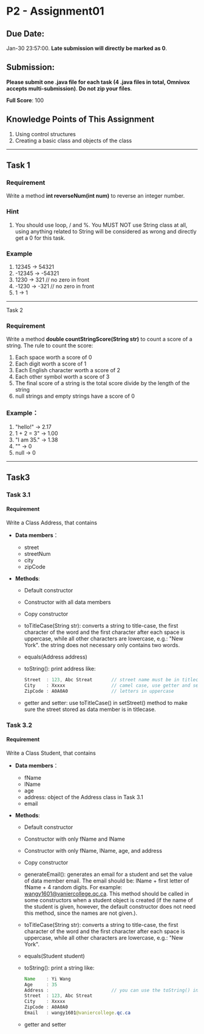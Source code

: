 # P2 - Assignment01

## **Due Date:** 

Jan-30 23:57:00. **Late submission will directly be marked as 0**.

## **Submission:**

**Please submit one .java file for each task (****4 .java files in total****, Omnivox accepts multi-submission)**. **Do not zip your files**.

**Full Score**: 100

## **Knowledge Points**  of  This  Assignment

1. Using control structures 
2. Creating a basic class and objects of the class 

***

## Task 1

### Requirement

Write a method **int reverseNum(int num)** to reverse an integer number. 

### Hint

1. You should use loop, / and %. You MUST NOT use String class at all, using anything related to String will be considered as wrong and directly get a 0 for this task.

### Example

1. 12345 -> 54321
2. -12345 -> -54321 
3. 1230 -> 321                 // no zero in front
4. -1230 -> -321              // no zero in front
5. 1 -> 1 

***

Task 2

### Requirement

Write a method **double countStringScore(String str)** to count a score of a string. The rule to count the score:

1. Each space worth a score of 0 
2. Each digit worth a score of 1 
3. Each English character worth a score of 2 
4. Each other symbol worth a score of 3 
5. The final score of a string is the total score divide by the length of the string 
6. null strings and empty strings have a score of 0 

### Example：

1. "hello!" -> 2.17 
2. 1 + 2 = 3" -> 1.00 
3. "I am 35." -> 1.38 
4. \"" -> 0 
5. null -> 0 

***

## Task3

### Task 3.1

#### Requirement

Write a Class Address, that contains 

* **Data members**：

  * street 
  * streetNum 
  * city 
  * zipCode

* **Methods**:

  * Default constructor 

  * Constructor with all data members 

  * Copy constructor

  * toTitleCase(String str): converts a string to title-case, the first character of the word and the first character after each space is uppercase, while all other characters are lowercase, e.g.: "New York". the string does not necessary only contains two words.

  * equals(Address address) 

  * toString(): print address like: 

    ```java
    Street  : 123, Abc Streat       // street name must be in titlecase 
    City    : Xxxxx                 // camel case, use getter and setter: use toTitleCase()
    ZipCode : A0A0A0                // letters in uppercase
    ```

  * getter and setter: use toTitleCase() in setStreet() method to make sure the street stored as data member is in titlecase. 

    

### Task 3.2

#### Requirement

Write a Class Student, that contains 

* **Data members**：

  * fName
  * lName 
  * age
  * address: object of the Address class in Task 3.1
  * email

* **Methods**:

  * Default constructor 

  * Constructor with only fName and lName 

  * Constructor with only fName, lName, age, and address

  * Copy constructor

  * generateEmail(): generates an email for a student and set the value of data member email. The email should be: lName + first letter of fName + 4 random digits. For example: wangy1601@vaniercollege.qc.ca. This method should be called in some constructors when a student object is created (if the name of the student is given, however, the default constructor does not need this method, since the names are not given.).

  * toTitleCase(String str): converts a string to title-case, the first character of the word and the first character after each space is uppercase, while all other characters are lowercase, e.g.: "New York".

  * equals(Student student) 

  * toString(): print a string like: 

    ```java
    Name    : Yi Wang
    Age     : 35
    Address : 						// you can use the toString() in the Address class
    Street  : 123, Abc Streat       
    City    : Xxxxx                        
    ZipCode : A0A0A0 
    Email   : wangy1601@vaniercollege.qc.ca
    ```

  * getter and setter

    